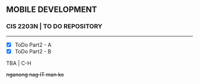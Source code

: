 ## MOBILE DEVELOPMENT
### CIS 2203N | TO DO REPOSITORY
---
- [x] ToDo Part2 - A
- [x] ToDo Part2 - B

TBA | C-H

~~nganong nag IT man ko~~
